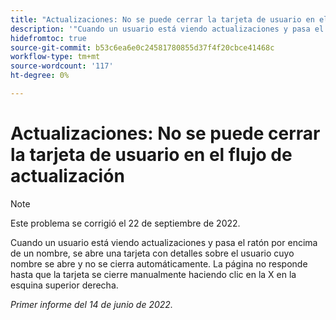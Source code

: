 ```yaml
---
title: "Actualizaciones: No se puede cerrar la tarjeta de usuario en el flujo de actualización"
description: '"Cuando un usuario está viendo actualizaciones y pasa el ratón por encima de un nombre, se abre una tarjeta con detalles sobre el usuario cuyo nombre se abre y no se cierra automáticamente. La página no responde hasta que la tarjeta se cierre manualmente haciendo clic en la X en la esquina superior derecha".'
hidefromtoc: true
source-git-commit: b53c6ea6e0c24581780855d37f4f20cbce41468c
workflow-type: tm+mt
source-wordcount: '117'
ht-degree: 0%

---
```



# Actualizaciones: No se puede cerrar la tarjeta de usuario en el flujo de actualización

>[!NOTE]
>
>Este problema se corrigió el 22 de septiembre de 2022.

Cuando un usuario está viendo actualizaciones y pasa el ratón por encima de un nombre, se abre una tarjeta con detalles sobre el usuario cuyo nombre se abre y no se cierra automáticamente. La página no responde hasta que la tarjeta se cierre manualmente haciendo clic en la X en la esquina superior derecha.

_Primer informe del 14 de junio de 2022._
